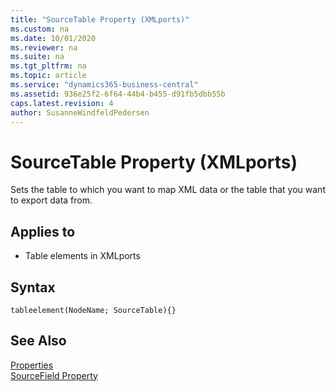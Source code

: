 ```yaml
---
title: "SourceTable Property (XMLports)"
ms.custom: na
ms.date: 10/01/2020
ms.reviewer: na
ms.suite: na
ms.tgt_pltfrm: na
ms.topic: article
ms.service: "dynamics365-business-central"
ms.assetid: 936e25f2-6f64-44b4-b455-d91fb5dbb55b
caps.latest.revision: 4
author: SusanneWindfeldPedersen
---
```



# SourceTable Property (XMLports)

Sets the table to which you want to map XML data or the table that you want to export data from.  
  
## Applies to  

- Table elements in XMLports

## Syntax

```AL
tableelement(NodeName; SourceTable){}
```
  
## See Also

[Properties](devenv-properties.md)   
[SourceField Property](devenv-sourcefield-property.md)

